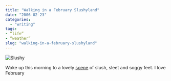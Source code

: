 ```yaml
---
title: "Walking in a February Slushyland"
date: "2006-02-23"
categories:
  - "writing"
tags:
- “life”
- “weather”
slug: "walking-in-a-february-slushyland"
---
```


![Slushy][image-1]

Woke up this morning to a lovely [scene][1] of slush, sleet and soggy feet. I love February

[1]:	https://www.flickr.com/photos/funkylarma/103341398/

[image-1]:	/images/103341398.jpg